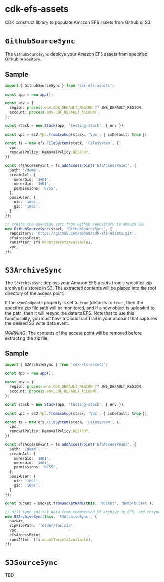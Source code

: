 # cdk-efs-assets

CDK construct library to populate Amazon EFS assets from Github or S3.

# `GithubSourceSync`

The `GithubSourceSync` deploys your Amazon EFS assets from specified Github repository. 

## Sample

```ts
import { GithubSourceSync } from 'cdk-efs-assets';

const app = new App();

const env = {
  region: process.env.CDK_DEFAULT_REGION ?? AWS_DEFAULT_REGION,
  account: process.env.CDK_DEFAULT_ACCOUNT,
};

const stack = new Stack(app, 'testing-stack', { env });

const vpc = ec2.Vpc.fromLookup(stack, 'Vpc', { isDefault: true })

const fs = new efs.FileSystem(stack, 'Filesystem', {
  vpc,
  removalPolicy: RemovalPolicy.DESTROY,
})

const efsAccessPoint = fs.addAccessPoint('EfsAccessPoint', {
  path: '/demo',
  createAcl: {
    ownerGid: '1001',
    ownerUid: '1001',
    permissions: '0755',
  },
  posixUser: {
    uid: '1001',
    gid: '1001',
  }
});

// create the one-time sync from Github repository to Amaozn EFS
new GithubSourceSync(stack, 'GithubSourceSync', {
  repository: 'https://github.com/pahud/cdk-efs-assets.git',
  efsAccessPoint,
  runsAfter: [fs.mountTargetsAvailable],
  vpc,
});

```

# `S3ArchiveSync`

The `S3ArchiveSync` deploys your Amazon EFS assets from a specified zip archive file stored in S3. The extracted contents will be placed into the root directory of the access point.

If the `syncOnUpdate` property is set to `true` (defaults to `true`), then the specified zip file path will be monitored, and if a new object is uploaded to the path, then it will resync the data to EFS. Note that to use this functionality, you must have a CloudTrail Trail in your account that captures the desired S3 write data event.

*WARNING*: The contents of the access point will be removed before extracting the zip file.

## Sample

```ts
import { S3ArchiveSync } from 'cdk-efs-assets';

const app = new App();

const env = {
  region: process.env.CDK_DEFAULT_REGION ?? AWS_DEFAULT_REGION,
  account: process.env.CDK_DEFAULT_ACCOUNT,
};

const stack = new Stack(app, 'testing-stack', { env });

const vpc = ec2.Vpc.fromLookup(stack, 'Vpc', { isDefault: true })

const fs = new efs.FileSystem(stack, 'Filesystem', {
  vpc,
  removalPolicy: RemovalPolicy.DESTROY,
})

const efsAccessPoint = fs.addAccessPoint('EfsAccessPoint', {
  path: '/demo',
  createAcl: {
    ownerGid: '1001',
    ownerUid: '1001',
    permissions: '0755',
  },
  posixUser: {
    uid: '1001',
    gid: '1001',
  }
});

const bucket = Bucket.fromBucketName(this, 'Bucket', 'demo-bucket');

// Will sync initial data from compressed S3 archive to EFS, and resync if the zip file in S3 changes
new S3ArchiveSync(this, 'S3ArchiveSync', {
  bucket,
  zipFilePath: 'folder/foo.zip',
  vpc,
  efsAccessPoint,
  runsAfter: [fs.mountTargetsAvailable],
});
```

# `S3SourceSync`

TBD


